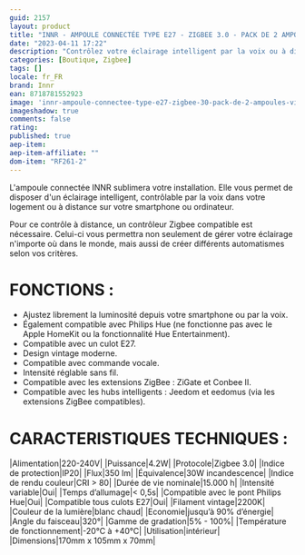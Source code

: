 ```yaml
---
guid: 2157
layout: product 
title: "INNR - AMPOULE CONNECTÉE TYPE E27 - ZIGBEE 3.0 - PACK DE 2 AMPOULES - VINTAGE FILAMENT - 2200 K - TYPE GLOBE"
date: "2023-04-11 17:22"
description: "Contrôlez votre éclairage intelligent par la voix ou à distance depuis votre smartphone ou ordinateur."
categories: [Boutique, Zigbee]
tags: []
locale: fr_FR
brand: Innr
ean: 8718781552923
image: 'innr-ampoule-connectee-type-e27-zigbee-30-pack-de-2-ampoules-vintage-filament-2200-k-type-globe.jpg'
imageshadow: true
comments: false
rating:  
published: true
aep-item: 
aep-item-affiliate: ""
dom-item: "RF261-2"
---
```


L'ampoule connectée INNR sublimera votre installation. Elle vous permet de disposer d'un éclairage intelligent, contrôlable par la voix dans votre logement ou à distance sur votre smartphone ou ordinateur. 

Pour ce contrôle à distance, un contrôleur Zigbee compatible est nécessaire. Celui-ci vous permettra non seulement de gérer votre éclairage n'importe où dans le monde, mais aussi de créer différents automatismes selon vos critères.

# FONCTIONS :

- Ajustez librement la luminosité depuis votre smartphone ou par la voix.
- Également compatible avec Philips Hue (ne fonctionne pas avec le Apple HomeKit ou la fonctionnalité Hue Entertainment).
- Compatible avec un culot E27.
- Design vintage moderne.
- Compatible avec commande vocale.
- Intensité réglable sans fil.
- Compatible avec les extensions ZigBee : ZiGate et Conbee II.
- Compatible avec les hubs intelligents : Jeedom et eedomus (via les extensions ZigBee compatibles).
 

# CARACTERISTIQUES TECHNIQUES :

|Alimentation|220-240V|
|Puissance|4.2W|
|Protocole|Zigbee 3.0|
|Indice de protection|IP20|
|Flux|350 lm|
|Équivalence|30W incandescence|
|Indice de rendu couleur|CRI > 80|
|Durée de vie nominale|15.000 h|
|Intensité variable|Oui|
|Temps d’allumage|< 0,5s|
|Compatible avec le pont Philips Hue|Oui|
|Compatible tous culots E27|Oui|
|Filament vintage|2200K|
|Couleur de la lumière|blanc chaud|
|Economie|jusqu’à 90% d’énergie|
|Angle du faisceau|320°|
|Gamme de gradation|5% - 100%|
|Température de fonctionnement|-20°C à +40°C|
|Utilisation|intérieur|
|Dimensions|170mm x 105mm x 70mm|